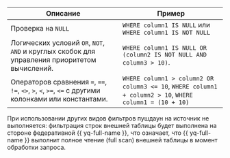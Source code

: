 |Описание|Пример|
|---|---|
|Проверка на `NULL`|`WHERE column1 IS NULL` или `WHERE column1 IS NOT NULL`|
|Логических условий `OR`, `NOT`, `AND` и круглых скобок для управления приоритетом вычислений. |`WHERE column1 IS NULL OR (column2 IS NOT NULL AND column3 > 10)`.|
|Операторов сравнения `=`, `==`, `!=`, `<>`, `>`, `<`, `>=`, `<=` с другими колонками или константами.|`WHERE column1 > column2 OR column3 <= 10`, `WHERE column1 + column2 > 10`, `WHERE column1 = (10 + 10)`|

При использовании других видов фильтров пушдаун на источник не выполняется: фильтрация строк внешней таблицы будет выполнена на стороне федеративной {{ yq-full-name }}, что означает, что {{ yq-full-name }} выполнит полное чтение (full scan) внешней таблицы в момент обработки запроса.
